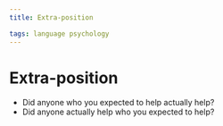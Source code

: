 ```yaml
---
title: Extra-position

tags: language psychology 
---
```


# Extra-position
- Did anyone who you expected to help actually help?
- Did anyone actually help who you expected to help?










































